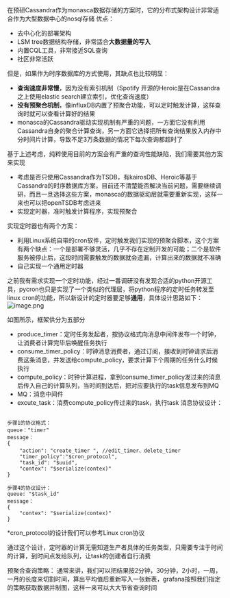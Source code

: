 在预研Cassandra作为monasca数据存储的方案时，它的分布式架构设计非常适合作为大型数据中心的nosql存储
优点：
* 去中心化的部署架构
* LSM tree数据结构存储，非常适合**大数据量的写入**
* 内置CQL工具，非常接近SQL查询
* 社区非常活跃

但是，如果作为时序数据库的方式使用，其缺点也比较明显：
* **查询速度非常慢**，因为没有索引机制（Spotify 开源的Heroic是在Cassandra之上使用elastic search建立索引，优化查询速度）
* **没有预聚合机制**，像influxDB内置了预聚合功能，可以定时触发计算，这样查询时就可以查看计算好的结果
* monasca的Cassandra驱动实现机制有严重的问题，一方面它没有利用Cassandra自身的聚合计算查询，另一方面它选择把所有查询结果放入内存中分时间片计算，导致不足3万条数据的情况下每次查询都超时了
 
基于上述考虑，纯粹使用目前的方案会有严重的查询性能缺陷，我们需要其他方案来实现
* 考虑是否只使用Cassandra作为TSDB，有kairosDB、Heroic等基于Cassandra的时序数据库方案，目前还不清楚能否解决当前问题，需要继续调研，而且一旦选择这些方案，monasca的数据驱动层就需要重新实现，这样一来也可以把openTSDB考虑进来
* 实现定时器，准时触发计算程序，实现预聚合
 
实现定时器也有两个方案：
* 利用Linux系统自带的cron软件，定时触发我们实现的预聚合脚本，这个方案有两个缺点：一个是部署不够灵活，几乎不存在定制开发的可能；二个是软件服务被停止后，这段时间需要触发的数据就会遗漏，计算出来的数据就不准确
* 自己实现一个通用定时器

之前我有需求实现一个定时功能，经过一番调研没有发现合适的python开源工具，pycron也只是实现了一个类似的代理层，将python程序的定时任务转发至linux cron的功能，所以新设计的定时器要足够**通用**，具体设计思路如下：
![image.png](https://github.com/jwongzblog/myblog/tree/master/%E5%A4%A7%E5%9E%8B%E5%88%86%E5%B8%83%E5%BC%8F%E5%AD%98%E5%82%A8%E7%B3%BB%E7%BB%9F/cassandra-join.png)

如图所示，框架供分为五部分
* produce_timer：定时任务发起者，按协议格式向消息中间件发布一个时钟，让消费者计算完毕后唤醒任务执行
* consume_timer_policy：时钟消息消费者，通过订阅，接收到时钟请求后消费这条消息，并发送给compute_policy，要求计算下个周期的任务什么时候执行
* compute_policy：时钟计算进程，拿到consume_timer_policy发过来的消息后传入自己的计算队列，当时间到达后，把对应要执行的task信息发布到MQ
* MQ：消息中间件
* excute_task：消费compute_policy传过来的task，执行task
消息协议设计：
```

步骤1的协议格式：
queue："timer"
message：
{
    "action": "create_timer ", //edit_timer、delete_timer
    "timer_policy":"$cron_protocol",
    "task_id": "$uuid",
    "contex": "$serialize(contex)"
}
 
步骤4的协议设计：
queue: "$task_id"
message：
{
    "contex": "$serialize(contex)"
}
```
*cron_protocol的设计我们可以参考Linux cron协议

通过这个设计，定时器的计算无需知道生产者具体的任务类型，只需要专注于时间的计算，到时间点发给队列，让task的创建者自行消费


预聚合查询策略：
通常来讲，我们可以把结果按2分钟，30分钟，2小时，一周，一月的长度来切割时间，算出平均值后重新写入一张新表，grafana按照我们指定的策略获取数据并制图，这样一来可以大大节省查询时间
